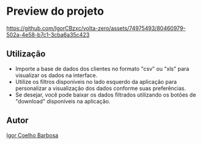 # Preview do projeto

https://github.com/IgorCBzxc/volta-zero/assets/74975493/80460979-502a-4e58-b7c1-3cba6a35c423

## Utilização

* Importe a base de dados dos clientes no formato "csv" ou "xls" para visualizar os dados na interface.
* Utilize os filtros disponíveis no lado esquerdo da aplicação para personalizar a visualização dos dados conforme suas preferências.
* Se desejar, você pode baixar os dados filtrados utilizando os botões de "download" disponíveis na aplicação.


## Autor


[Igor Coelho Barbosa](https://www.linkedin.com/in/igor-coelho-barbosa/)


